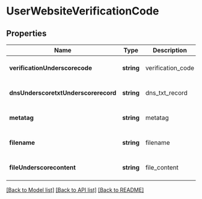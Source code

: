 # UserWebsiteVerificationCode

## Properties
Name | Type | Description | Notes
------------ | ------------- | ------------- | -------------
**verificationUnderscorecode** | **string** | verification_code | [optional] [default to null]
**dnsUnderscoretxtUnderscorerecord** | **string** | dns_txt_record | [optional] [default to null]
**metatag** | **string** | metatag | [optional] [default to null]
**filename** | **string** | filename | [optional] [default to null]
**fileUnderscorecontent** | **string** | file_content | [optional] [default to null]

[[Back to Model list]](../README.md#documentation-for-models) [[Back to API list]](../README.md#documentation-for-api-endpoints) [[Back to README]](../README.md)


